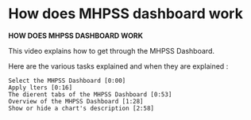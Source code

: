 # How does MHPSS dashboard work

**HOW DOES MHPSS DASHBOARD WORK**

This video explains how to get through the MHPSS Dashboard.

Here are the various tasks explained and when they are explained :

```
Select the MHPSS Dashboard [0:00]
Apply lters [0:16]
The dierent tabs of the MHPSS Dashboard [0:53]
Overview of the MHPSS Dashboard [1:28]
Show or hide a chart's description [2:58]
```

